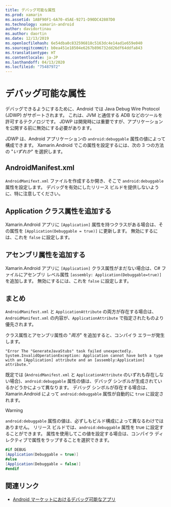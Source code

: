 ```yaml
---
title: デバッグ可能な属性
ms.prod: xamarin
ms.assetid: 1ABF90F1-6A70-45AE-9271-D90DC42807D0
ms.technology: xamarin-android
author: davidortinau
ms.author: daortin
ms.date: 12/13/2019
ms.openlocfilehash: 6e54dba0c832596818c5163dc4e14ad1e659e040
ms.sourcegitcommit: b0ea451e18504e6267b896732dd26df64ddfa843
ms.translationtype: HT
ms.contentlocale: ja-JP
ms.lasthandoff: 04/13/2020
ms.locfileid: "75487972"
---
```

# <a name="debuggable-attribute"></a>デバッグ可能な属性

デバッグできるようにするために、Android では Java Debug Wire Protocol (JDWP) がサポートされます。 これは、JVM と通信する ADB などのツールを許可するテクノロジです。 JDWP は開発時には重要ですが、アプリケーションを公開する前に無効にする必要があります。

JDWP は、Android アプリケーションの `android:debuggable` 属性の値によって構成できます。 Xamarin.Android でこの属性を設定するには、次の 3 つの方法の "_いずれか_" を選択します。

## <a name="androidmanifestxml"></a>AndroidManifest.xml

`AndroidManifext.xml` ファイルを作成するか開き、そこで `android:debuggable` 属性を設定します。 デバッグを有効にしたリリース ビルドを提供しないように、特に注意してください。

## <a name="add-an-application-class-attribute"></a>Application クラス属性を追加する

Xamarin.Android アプリに `[Application]` 属性を持つクラスがある場合は、その属性を `[Application(Debuggable = true)]` に更新します。 無効にするには、これを `false` に設定します。

## <a name="add-an-assembly-attribute"></a>アセンブリ属性を追加する

Xamarin.Android アプリに `[Application]` クラス属性がまだない場合は、C# ファイルにアセンブリ レベル属性 `[assembly: Application(Debuggable=true)]` を追加します。 無効にするには、これを `false` に設定します。

## <a name="summary"></a>まとめ

`AndroidManifest.xml` と `ApplicationAttribute` の両方が存在する場合は、`AndroidManifest.xml` の内容が、`ApplicationAttribute` で指定されたものより優先されます。

クラス属性とアセンブリ属性の "_両方_" を追加すると、コンパイラ エラーが発生します。

```error
"Error The "GenerateJavaStubs" task failed unexpectedly.
System.InvalidOperationException: Application cannot have both a type with an [Application] attribute and an [assembly:Application] attribute."
```

既定では (`AndroidManifest.xml` と `ApplicationAttribute` のいずれも存在しない場合)、`android:debuggable` 属性の値は、デバッグ シンボルが生成されているかどうかによって異なります。 デバッグ シンボルが存在する場合は、Xamarin.Android によって `android:debuggable` 属性が自動的に `true` に設定されます。

> [!WARNING]
> `android:debuggable` 属性の値は、必ずしもビルド構成によって異なるわけではありません。 リリース ビルドでは、`android:debuggable` 属性を true に設定することができます。 属性を使用してこの値を設定する場合は、コンパイラ ディレクティブで属性をラップすることを選択できます。
> 
> ```csharp
> #if DEBUG
> [Application(Debuggable = true)]
> #else
> [Application(Debuggable = false)]
> #endif
> ```

## <a name="related-links"></a>関連リンク

- [Android マーケットにおけるデバッグ可能なアプリ](https://labs.f-secure.com/archive/debuggable-apps-in-android-market/)
